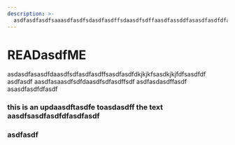 ```yaml
---
description: >-
  asdfasdfasdfsaaasdfasdfsdasdfasdffsdaasdfsdffaasdfassddfasasdfasdfdfasdfdfasdfasdfasdfaasdfasdfsdfasdfasdfasdf
---
```


# READasdfME

asdasdfasasdfdaasdfsdfasdfasdffsasdfasdfdkjkjkfsasdkjkjfdfsasdfdf asdfasdf aasdfasaasdfsdfdaasdfsdfasdffsdf asdfasdasdffasdf asasdfasdfdfasdf

### this is an updaasdftasdfe toasdasdff the text aasdfsasdfasdfdfasdfasdf

### asdfasdf
